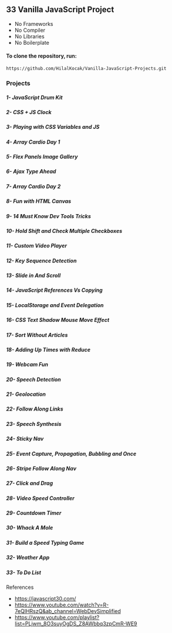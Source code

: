 ## 33 Vanilla JavaScript Project
- No Frameworks 
- No Compiler 
- No Libraries 
- No Boilerplate

#### To clone the repository, run:
```
https://github.com/HilalKocak/Vanilla-JavaScript-Projects.git
```

### Projects 

##### 1- JavaScript Drum Kit
##### 2- CSS + JS Clock
##### 3- Playing with CSS Variables and JS
##### 4- Array Cardio Day 1
##### 5- Flex Panels Image Gallery
##### 6- Ajax Type Ahead
##### 7- Array Cardio Day 2
##### 8- Fun with HTML Canvas
##### 9- 14 Must Know Dev Tools Tricks
##### 10- Hold Shift and Check Multiple Checkboxes
##### 11- Custom Video Player
##### 12- Key Sequence Detection
##### 13- Slide in And Scroll
##### 14- JavaScript References Vs Copying
##### 15- LocalStorage and Event Delegation
##### 16- CSS Text Shadow Mouse Move Effect
##### 17- Sort Without Articles
##### 18- Adding Up Times with Reduce
##### 19- Webcam Fun
##### 20- Speech Detection
##### 21- Geolocation
##### 22- Follow Along Links
##### 23- Speech Synthesis
##### 24- Sticky Nav
##### 25- Event Capture, Propagation, Bubbling and Once
##### 26- Stripe Follow Along Nav
##### 27- Click and Drag
##### 28- Video Speed Controller
##### 29- Countdown Timer
##### 30- Whack A Mole
##### 31- Build a Speed Typing Game
##### 32- Weather App
##### 33- To Do List

References
- https://javascript30.com/
- https://www.youtube.com/watch?v=R-7eQIHRszQ&ab_channel=WebDevSimplified
- https://www.youtube.com/playlist?list=PLjwm_8O3suyOgDS_Z8AWbbq3zpCmR-WE9
